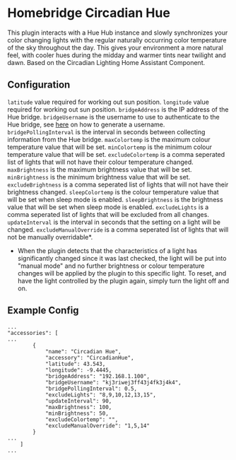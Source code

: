 # Homebridge Circadian Hue

This plugin interacts with a Hue Hub instance and slowly synchronizes your color changing lights with the regular naturally occurring color temperature of the sky throughout the day. This gives your environment a more natural feel, with cooler hues during the midday and warmer tints near twilight and dawn. Based on the Circadian Lighting Home Assistant Component.

## Configuration

`latitude` value required for working out sun position.
`longitude` value required for working out sun position.
`bridgeAddress` is the IP address of the Hue bridge.
`bridgeUsername` is the username to use to  authenticate to the Hue bridge, see [here](https://developers.meethue.com/develop/get-started-2/) on how to generate a username.
`bridgePollingInterval` is the interval in seconds between collecting information from the Hue bridge.
`maxColortemp` is the maximum colour temperature value that will be set.
`minColortemp` is the minimum colour temperature value that will be set.
`excludeColortemp` is a comma seperated list of lights that will not have their colour temperature changed.
`maxBrightness` is the maximum brightness value that will be set.
`minBrightness` is the minimum brightness value that will be set.
`excludeBrightness` is a comma seperated list of lights that will not have their brightness changed.
`sleepColortemp` is the colour temperature value that will be set when sleep mode is enabled.
`sleepBrightness` is the brightness value that will be set when sleep mode is enabled.
`excludeLights` is a comma seperated list of lights that will be excluded from all changes.
`updateInterval` is the interval in seconds that the setting on a light will be changed.
`excludeManualOverride` is a comma seperated list of lights that will not be manually overridable*.

* When the plugin detects that the characteristics of a light has significantly changed since it was last checked, the light will be put into "manual mode" and no further brightness or colour temperature changes will be applied by the plugin to this specific light. To reset, and have the light controlled by the plugin again, simply turn the light off and on.

## Example Config

```
...
"accessories": [
...
        {
            "name": "Circadian Hue",
            "accessory": "CircadianHue",
            "latitude": 43.543,
            "longitude": -9.4445,
            "bridgeAddress": "192.168.1.100",
            "bridgeUsername": "kj3riwej3ff43j4fk3j4k4",
            "bridgePollingInterval": 0.5,
            "excludeLights": "8,9,10,12,13,15",
            "updateInterval": 90,
            "maxBrightness": 100,
            "minBrightness": 50,
            "excludeColortemp": "",
            "excludeManualOverride": "1,5,14"
        }
...
    ]
...
```
